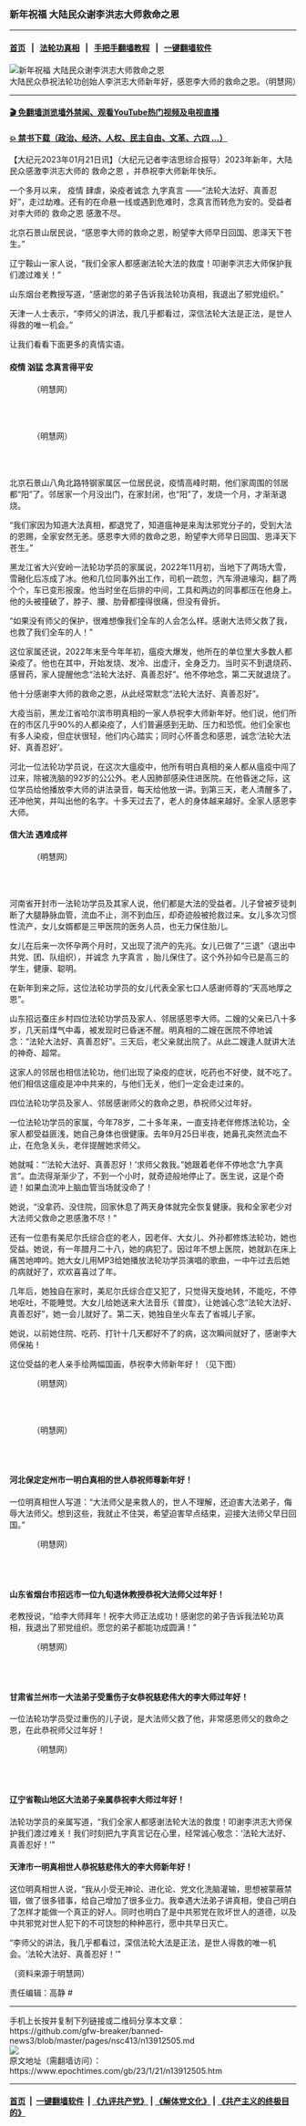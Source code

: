 ### 新年祝福 大陆民众谢李洪志大师救命之恩
------------------------

#### [首页](https://github.com/gfw-breaker/banned-news3/blob/master/README.md) &nbsp;&nbsp;|&nbsp;&nbsp; [法轮功真相](https://github.com/begood0513/basic/blob/master/README.md)  &nbsp;&nbsp;|&nbsp;&nbsp; [手把手翻墙教程](https://github.com/gfw-breaker/guides/wiki)  &nbsp;&nbsp;|&nbsp;&nbsp; [一键翻墙软件](https://github.com/gfw-breaker/nogfw/blob/master/README.md)  



<div><img alt="新年祝福 大陆民众谢李洪志大师救命之恩" class="attachment-djy_600_400 size-djy_600_400 wp-post-image" src="https://i.epochtimes.com/assets/uploads/2023/01/id13912529-2023-1-19-2301110852165038-600x400.jpg"/>
<div class="caption">
 大陆民众恭祝法轮功创始人李洪志大师新年好，感恩李大师的救命之恩。（明慧网）
</div></div><hr/>

#### [ 🎬  免翻墙浏览墙外禁闻、观看YouTube热门视频及电视直播](https://github.com/gfw-breaker/HelloWorld)

#### [ 💥  禁书下载（政治、经济、人权、民主自由、文革、六四 ...）](https://github.com/gfw-breaker/books/blob/master/README.md)

<div><p>
 【大纪元2023年01月21日讯】（大纪元记者李洁思综合报导）2023年新年，大陆民众感激李洪志大师的
 <ok href="https://www.epochtimes.com/gb/tag/%E6%95%91%E5%91%BD%E4%B9%8B%E6%81%A9.html">
  救命之恩
 </ok>
 ，并恭祝李大师新年快乐。
</p>
<p>
 一个多月以来，
 <ok href="https://www.epochtimes.com/gb/tag/%E7%96%AB%E6%83%85.html">
  疫情
 </ok>
 肆虐，染疫者诚念
 <ok href="https://www.epochtimes.com/gb/tag/%E4%B9%9D%E5%AD%97%E7%9C%9F%E8%A8%80.html">
  九字真言
 </ok>
 ——“法轮大法好、真善忍好”，走过劫难。还有的在命悬一线或遇到危难时，念真言而转危为安的。受益者对李大师的
 <ok href="https://www.epochtimes.com/gb/tag/%E6%95%91%E5%91%BD%E4%B9%8B%E6%81%A9.html">
  救命之恩
 </ok>
 感激不尽。
</p>
<p>
 北京石景山居民说，“感恩李大师的救命之恩，盼望李大师早日回国、恩泽天下苍生。”
</p>
<p>
 辽宁鞍山一家人说，“我们全家人都感谢法轮大法的救度！叩谢李洪志大师保护我们渡过难关！”
</p>
<p>
 山东烟台老教授写道，“感谢您的弟子告诉我法轮功真相，我退出了邪党组织。”
</p>
<p>
 天津一人士表示，“李师父的讲法，我几乎都看过，深信法轮大法是正法，是世人得救的唯一机会。”
</p>
<p>
 让我们看看下面更多的真情实语。
</p>
<h4>
 <ok href="https://www.epochtimes.com/gb/tag/%E7%96%AB%E6%83%85.html">
  疫情
 </ok>
 汹猛 念真言得平安
</h4>
<figure aria-describedby="caption-attachment-13912509" class="wp-caption aligncenter" id="attachment_13912509" style="width: 600px">
 <ok href="https://i.epochtimes.com/assets/uploads/2023/01/id13912509-2023-1-19-2301062244364726.jpg" target="_blank">
  <img alt="" class="size-large wp-image-13912509" src="https://i.epochtimes.com/assets/uploads/2023/01/id13912509-2023-1-19-2301062244364726-600x300.jpg"/>
 </ok>
 <br/><figcaption class="wp-caption-text" id="caption-attachment-13912509">
  （明慧网）
 </figcaption><br/>
</figure><br/>
<figure aria-describedby="caption-attachment-13912529" class="wp-caption aligncenter" id="attachment_13912529" style="width: 600px">
 <ok href="https://i.epochtimes.com/assets/uploads/2023/01/id13912529-2023-1-19-2301110852165038.jpg" target="_blank">
  <img alt="" class="size-large wp-image-13912529" src="https://i.epochtimes.com/assets/uploads/2023/01/id13912529-2023-1-19-2301110852165038-600x394.jpg"/>
 </ok>
 <br/><figcaption class="wp-caption-text" id="caption-attachment-13912529">
  （明慧网）
 </figcaption><br/>
</figure><br/>
<p>
 北京石景山八角北路特钢家属区一位居民说，疫情高峰时期，他们家周围的邻居都“阳”了。邻居家一个月没出门，在家封闭，也“阳”了，发烧一个月，才渐渐退烧。
</p>
<p>
 “我们家因为知道大法真相，都退党了，知道瘟神是来淘汰邪党分子的，受到大法的恩赐，全家安然无恙。感恩李大师的救命之恩，盼望李大师早日回国、恩泽天下苍生。”
</p>
<p>
 黑龙江省大兴安岭一法轮功学员的家属说，2022年11月初，当地下了两场大雪，雪融化后冻成了冰。他和几位同事外出工作，司机一疏忽，汽车滑进壕沟，翻了两个个，车已变形报废。他当时坐在后排的中间，工具和两边的同事都压在他身上。他的头被撞破了，脖子、腰、肋骨都撞得很痛，但没有骨折。
</p>
<p>
 “如果没有师父的保护，很难想像我们全车的人会怎么样。感谢大法师父救了我，也救了我们全车的人！”
</p>
<p>
 这位家属还说，2022年末至今年年初，瘟疫大爆发，他所在的单位里大多数人都染疫了。他也在其中，开始发烧、发冷、出虚汗，全身乏力。当时买不到退烧药、感冒药，家人提醒他念“法轮大法好、真善忍好”。他不停地念，第二天就退烧了。
</p>
<p>
 他十分感谢李大师的救命之恩，从此经常默念“法轮大法好、真善忍好”。
</p>
<p>
 大疫当前，黑龙江省哈尔滨市明真相的一家人恭祝李大师新年好。他们说，他们所在的市区几乎90%的人都染疫了，人们普遍感到无助、压力和恐慌。他们全家也有多人染疫，但症状很轻，他们内心踏实；同时心怀善念和感恩，诚念‘法轮大法好、真善忍好’。
</p>
<p>
 河北一位法轮功学员说，在这次大瘟疫中，他所有明白真相的亲人都从瘟疫中闯了过来，除被洗脑的92岁的公公外。老人因肺部感染住进医院。在他昏迷之际，这位学员给他播放李大师的讲法录音，每天给他放一讲。到第三天，老人清醒多了，还冲他笑，并叫出他的名字。十多天过去了，老人的身体越来越好。全家人感恩李大师。
</p>
<h4>
 信大法 遇难成祥
</h4>
<figure aria-describedby="caption-attachment-13912555" class="wp-caption aligncenter" id="attachment_13912555" style="width: 550px">
 <ok href="https://i.epochtimes.com/assets/uploads/2023/01/id13912555-2023-1-19-2301100557569200.jpg" target="_blank">
  <img alt="" class="wp-image-13912555" src="https://i.epochtimes.com/assets/uploads/2023/01/id13912555-2023-1-19-2301100557569200-600x539.jpg"/>
 </ok>
 <br/><figcaption class="wp-caption-text" id="caption-attachment-13912555">
  （明慧网）
 </figcaption><br/>
</figure><br/>
<p>
 河南省开封市一法轮功学员及其家人说，他们都是大法的受益者。儿子曾被歹徒刺断了大腿静脉血管，流血不止，测不到血压，却奇迹般被抢救过来。女儿多次习惯性流产，女儿女婿都是三甲医院的医务人员，也无力保住胎儿。
</p>
<p>
 女儿在后来一次怀孕两个月时，又出现了流产的先兆。女儿已做了“三退”（退出中共党、团、队组织），并诚念
 <ok href="https://www.epochtimes.com/gb/tag/%E4%B9%9D%E5%AD%97%E7%9C%9F%E8%A8%80.html">
  九字真言
 </ok>
 ，胎儿保住了。这个外孙如今已是高三的学生，健康、聪明。
</p>
<p>
 在新年到来之际，这位法轮功学员的女儿代表全家七口人感谢师尊的“天高地厚之恩”。
</p>
<p>
 山东招远蚕庄乡村四位法轮功学员及家人、邻居感恩李大师。二嫂的父亲已八十多岁，几天前煤气中毒，被发现时已昏迷不醒。明真相的二嫂在医院不停地诚念：“法轮大法好、真善忍好”。三天后，老父亲就出院了。从此二嫂逢人就讲大法的神奇、超常。
</p>
<p>
 这家人的邻居也相信法轮功，他们出现了染疫的症状，吃药也不好使，就不吃了。他们相信这瘟疫是冲中共来的，与他们无关，他们一定会走过来的。
</p>
<p>
 四位法轮功学员及家人、邻居感谢师父的救命之恩，恭祝师父过年好。
</p>
<p>
 一位法轮功学员的家属，今年78岁，二十多年来，一直支持老伴修炼法轮功，全家人都受益匪浅，她自己身体也很健康。去年9月25日半夜，她鼻孔突然流血不止，在危急关头，老伴提醒她求师父。
</p>
<p>
 她就喊：“‘法轮大法好、真善忍好！’求师父救我。”她跟着老伴不停地念“九字真言”。血流得渐渐少了，不到一个小时，就奇迹般地停止了。医生说，这是个奇迹！如果血流冲上脑血管当场就没命了！
</p>
<p>
 她说，“没拿药、没住院，回家休息了两天身体就完全恢复健康。我和全家老少对大法师父救命之恩感激不尽！”
</p>
<p>
 还有一位患有美尼尔氏综合症的老人，因老伴、大女儿、外孙都修炼法轮功，她也受益。她说，有一年腊月二十八，她的病犯了。因过年不想上医院，她就趴在床上痛苦地呻吟。她大女儿用MP3给她播放法轮功学员演唱的歌曲，一中午过去后她的病就好了，欢欢喜喜过了年。
</p>
<p>
 几年后，她独自在家时，美尼尔氏综合症又犯了，只觉得天旋地转，不能吃，不停地呕吐，不能睡觉。大女儿给她送来大法音乐《普度》，让她诚心念“法轮大法好、真善忍好”，她一会儿就好了。第二天，她独自坐火车去了省城儿子家。
</p>
<p>
 她说，以前她住院、吃药、打针十几天都好不了的病，这次瞬间就好了，感谢李大师保祐！
</p>
<p>
 这位受益的老人亲手绘两幅国画，恭祝李大师新年好！（见下图）
</p>
<figure aria-describedby="caption-attachment-13912564" class="wp-caption aligncenter" id="attachment_13912564" style="width: 501px">
 <ok href="https://i.epochtimes.com/assets/uploads/2023/01/id13912564-2023-1-20-230115udvjq_01.png" target="_blank">
  <img alt="" class="wp-image-13912564" src="https://i.epochtimes.com/assets/uploads/2023/01/id13912564-2023-1-20-230115udvjq_01-600x600.png"/>
 </ok>
 <br/><figcaption class="wp-caption-text" id="caption-attachment-13912564">
  （明慧网）
 </figcaption><br/>
</figure><br/>
<figure aria-describedby="caption-attachment-13912560" class="wp-caption aligncenter" id="attachment_13912560" style="width: 509px">
 <ok href="https://i.epochtimes.com/assets/uploads/2023/01/id13912560-2023-1-20-230115szecw_01.png" target="_blank">
  <img alt="" class="wp-image-13912560" src="https://i.epochtimes.com/assets/uploads/2023/01/id13912560-2023-1-20-230115szecw_01-600x600.png"/>
 </ok>
 <br/><figcaption class="wp-caption-text" id="caption-attachment-13912560">
  （明慧网）
 </figcaption><br/>
</figure><br/>
<h4>
 河北保定定州市一明白真相的世人恭祝师尊新年好！
</h4>
<p>
 一位明真相世人写道：“大法师父是来救人的，世人不理解，还迫害大法弟子，侮辱大法师父。想到这些，我就止不住哭，希望迫害早点结束，迎接大法师父早日回国。”
</p>
<figure aria-describedby="caption-attachment-13912565" class="wp-caption aligncenter" id="attachment_13912565" style="width: 600px">
 <ok href="https://i.epochtimes.com/assets/uploads/2023/01/id13912565-2023-1-20-2301152001158991.jpg" target="_blank">
  <img alt="" class="size-large wp-image-13912565" src="https://i.epochtimes.com/assets/uploads/2023/01/id13912565-2023-1-20-2301152001158991-600x337.jpg"/>
 </ok>
 <br/><figcaption class="wp-caption-text" id="caption-attachment-13912565">
  （明慧网）
 </figcaption><br/>
</figure><br/>
<h4>
 山东省烟台市招远市一位九旬退休教授恭祝大法师父过年好！
</h4>
<p>
 老教授说，“给李大师拜年！祝李大师正法成功！感谢您的弟子告诉我法轮功真相，我退出了邪党组织。愿您的弟子都能功成圆满！”
</p>
<figure aria-describedby="caption-attachment-13912566" class="wp-caption aligncenter" id="attachment_13912566" style="width: 600px">
 <ok href="https://i.epochtimes.com/assets/uploads/2023/01/id13912566-2023-1-19-2301190452544358.jpg" target="_blank">
  <img alt="" class="size-large wp-image-13912566" src="https://i.epochtimes.com/assets/uploads/2023/01/id13912566-2023-1-19-2301190452544358-600x437.jpg"/>
 </ok>
 <br/><figcaption class="wp-caption-text" id="caption-attachment-13912566">
  （明慧网）
 </figcaption><br/>
</figure><br/>
<h4>
 甘肃省兰州市一大法弟子受重伤子女恭祝慈悲伟大的李大师过年好！
</h4>
<p>
 一位法轮功学员受过重伤的儿子说，是大法师父救了他，非常感恩师父的救命之恩，在此恭祝师父过年好！
</p>
<figure aria-describedby="caption-attachment-13912567" class="wp-caption aligncenter" id="attachment_13912567" style="width: 600px">
 <ok href="https://i.epochtimes.com/assets/uploads/2023/01/id13912567-2023-1-20-230115tlkge_01.jpg" target="_blank">
  <img alt="" class="size-large wp-image-13912567" src="https://i.epochtimes.com/assets/uploads/2023/01/id13912567-2023-1-20-230115tlkge_01-600x434.jpg"/>
 </ok>
 <br/><figcaption class="wp-caption-text" id="caption-attachment-13912567">
  （明慧网）
 </figcaption><br/>
</figure><br/>
<h4>
 辽宁省鞍山地区大法弟子亲属恭祝李大师过年好！
</h4>
<p>
 法轮功学员的亲属写道，“我们全家人都感谢法轮大法的救度！叩谢李洪志大师保护我们渡过难关！我们时刻把九字真言记在心里，经常诚心敬念：‘法轮大法好、真善忍好！’”
</p>
<h4>
 天津市一明真相世人恭祝慈悲伟大的李大师新年好！
</h4>
<p>
 这位明真相世人说，“我从小受无神论、进化论、党文化洗脑灌输，思想被蒙蔽禁锢，做了很多错事，给自己增加了很多业力。我幸遇大法弟子讲真相，使自己明白了怎样才能做一个真正的好人。同时也明白了是中共邪党在败坏世人的道德，以及中共邪党对世人犯下的不可饶恕的种种恶行，愿中共早日灭亡。
</p>
<p>
 “李师父的讲法，我几乎都看过，深信法轮大法是正法，是世人得救的唯一机会。‘法轮大法好、真善忍好！’”
</p>
<p>
 （资料来源于明慧网）
</p>
<p>
 责任编辑：高静 #
</p>
</div>
<hr/>
手机上长按并复制下列链接或二维码分享本文章：<br/>
https://github.com/gfw-breaker/banned-news3/blob/master/pages/nsc413/n13912505.md <br/>
<a href='https://github.com/gfw-breaker/banned-news3/blob/master/pages/nsc413/n13912505.md'><img src='https://github.com/gfw-breaker/banned-news3/blob/master/pages/nsc413/n13912505.md.png'/></a> <br/>
原文地址（需翻墙访问）：https://www.epochtimes.com/gb/23/1/21/n13912505.htm


------------------------
#### [首页](https://github.com/gfw-breaker/banned-news3/blob/master/README.md) &nbsp;|&nbsp; [一键翻墙软件](https://github.com/gfw-breaker/nogfw/blob/master/README.md) &nbsp;| [《九评共产党》](https://github.com/gfw-breaker/9ping.md/blob/master/README.md#九评之一评共产党是什么) | [《解体党文化》](https://github.com/gfw-breaker/jtdwh.md/blob/master/README.md) | [《共产主义的终极目的》](https://github.com/gfw-breaker/gczydzjmd.md/blob/master/README.md)


<img src='http://gfw-breaker.win/banned-news3/pages/nsc413/n13912505.md' width='0px' height='0px'/>